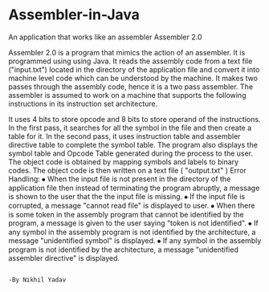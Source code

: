 # Assembler-in-Java
An application that works like an assembler
Assembler 2.0

Assembler 2.0 is a program that mimics the action of an assembler. It is programmed using using Java. It reads the assembly code from a text file ("input.txt") located in the directory of the application file and convert it into machine level code which can be understood by the machine. It makes two passes through the assembly code, hence it is a two pass assembler. The assembler is assumed to work on a machine that supports the following instructions in its instruction set architecture. 
 
It uses 4 bits to store opcode and 8 bits to store operand of the instructions. 
In the first pass, it searches for all the symbol in the file and then create a table for it. In the second pass, it uses instruction table and assembler directive table to complete the symbol table. The program also displays the symbol table and Opcode Table generated during the process to the user. The object code is obtained by mapping symbols and labels to binary codes. The object code is then written on a text file ( "output.txt" )
Error Handling:
⦁	When the input file is not present in the directory of the application file then instead of terminating the program abruptly, a message is shown to the user that the the input file is missing.
⦁	If the input file is corrupted, a message "cannot read file" is displayed to user.
⦁	When there is some token in the assembly program that cannot be identified by the program, a message is given to the user saying "token is not identified".
⦁	If any symbol in the assembly program is not identified by the architecture, a message "unidentified symbol" is displayed.
⦁	If any symbol in the assembly program is not identified by the architecture, a message "unidentified assembler directive" is displayed.

 
                                                                      								-By Nikhil Yadav
													
